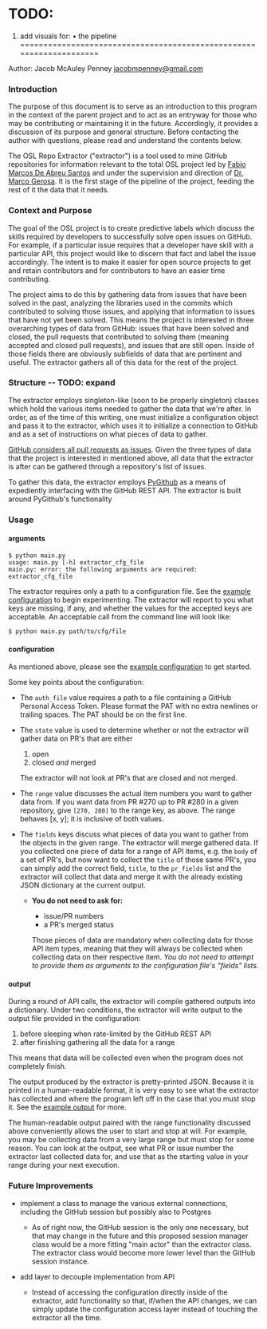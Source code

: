 # TODO:

1. add visuals for:
    • the pipeline
====================================================================

Author: Jacob McAuley Penney <jacobmpenney@gmail.com>


### Introduction
The purpose of this document is to serve as an introduction to this program in the context of the parent project and to act as an entryway for those who may be contributing or maintaining it in the future. Accordingly, it provides a discussion of its purpose and general structure. Before contacting the author with questions, please read and understand the contents below.

The OSL Repo Extractor ("extractor") is a tool used to mine GitHub repositories for information relevant to the total OSL project led by [Fabio Marcos De Abreu Santos](https://github.com/fabiojavamarcos) and under the supervision and direction of [Dr. Marco Gerosa](https://www.ime.usp.br/~gerosa/career.html). It is the first stage of the pipeline of the project, feeding the rest of it the data that it needs.


### Context and Purpose
The goal of the OSL project is to create predictive labels which discuss the skills required by developers to successfully solve open issues on GitHub. For example, if a particular issue requires that a developer have skill with a particular API, this project would like to discern that fact and label the issue accordingly. The intent is to make it easier for open source projects to get and retain contributors and for contributors to have an easier time contributing.

The project aims to do this by gathering data from issues that have been solved in the past, analyzing the libraries used in the commits which contributed to solving those issues, and applying that information to issues that have not yet been solved. This means the project is interested in three overarching types of data from GitHub: issues that have been solved and closed, the pull requests that contributed to solving them (meaning accepted and closed pull requests), and issues that are still open. Inside of those fields there are obviously subfields of data that are pertinent and useful. The extractor gathers all of this data for the rest of the project.


### Structure -- TODO: expand
The extractor employs singleton-like (soon to be properly singleton) classes which hold the various items needed to gather the data that we're after. In order, as of the time of this writing, one must initialize a configuration object and pass it to the extractor, which uses it to initialize a connection to GitHub and as a set of instructions on what pieces of data to gather.

[GitHub considers all pull requests as issues](https://docs.github.com/en/rest/issues/issues#list-issues-assigned-to-the-authenticated-user=). Given the three types of data that the project is interested in mentioned above, all data that the extractor is after can be gathered through a repository's list of issues.

To gather this data, the extractor employs [PyGithub](https://github.com/PyGithub/PyGithub) as a means of expediently interfacing with the GitHub REST API. The extractor is built around PyGithub's functionality


### Usage
#### arguments
```
$ python main.py
usage: main.py [-h] extractor_cfg_file
main.py: error: the following arguments are required: extractor_cfg_file
```

The extractor requires only a path to a configuration file. See the [example configuration](./example_io/example_cfg.json) to begin experimenting. The extractor will report to you what keys are missing, if any, and whether the values for the accepted keys are acceptable. An acceptable call from the command line will look like:

```
$ python main.py path/to/cfg/file
```


#### configuration
As mentioned above, please see the [example configuration](./example_io/example_cfg.json) to get started.

Some key points about the configuration:

- The `auth_file` value requires a path to a file containing a GitHub Personal Access Token. Please format the PAT with no
  extra newlines or trailing spaces. The PAT should be on the first line.

- The `state` value is used to determine whether or not the extractor will gather data on PR's that are either
    1. open
    2. closed *and* merged

    The extractor will not look at PR's that are closed and not merged.

- The `range` value discusses the actual item numbers you want to gather data from. If you want data from PR #270 up to
  PR #280 in a given repository, give `[270, 280]` to the range key, as above. The range behaves [x, y]; it is inclusive of both values.

- The `fields` keys discuss what pieces of data you want to gather from the objects in the given range. The extractor will
  merge gathered data. If you collected one piece of data for a range of API items, e.g. the `body` of a set of PR's, but now want to collect the `title` of those same PR's, you can simply add the correct field, `title`, to the `pr_fields` list and the extractor will collect that data and merge it with the already existing JSON dictionary at the current output.

    - **You do not need to ask for:**
        - issue/PR numbers
        - a PR's merged status

      Those pieces of data are mandatory when collecting data for those API item types, meaning that they will always be collected when collecting data on their respective item. *You do not need to attempt to provide them as arguments to the configuration file's "fields" lists.*


#### output
During a round of API calls, the extractor will compile gathered outputs into a dictionary. Under two conditions, the
extractor will write output to the output file provided in the configuration:

1. before sleeping when rate-limited by the GitHub REST API
2. after finishing gathering all the data for a range

This means that data will be collected even when the program does not completely finish.

The output produced by the extractor is pretty-printed JSON. Because it is printed in a human-readable format, it is very
easy to see what the extractor has collected and where the program left off in the case that you must stop it. See the
[example output](./example_io/facebook-react_example_output.json) for more.

The human-readable output paired with the range functionality discussed above conveniently allows the user to start and stop
at will. For example, you may be collecting data from a very large range but must stop for some reason. You can look at the
output, see what PR or issue number the extractor last collected data for, and use that as the starting value in your range
during your next execution.


### Future Improvements

- implement a class to manage the various external connections, including the GitHub session but possibly also to Postgres
    - As of right now, the GitHub session is the only one necessary, but that may change in the future and this proposed session manager class would be a more fitting "main actor" than the extractor class. The extractor class would become more lower level than the GitHub session instance.

- add layer to decouple implementation from API
    - Instead of accessing the configuration directly inside of the extractor, add functionality so that, if/when the API changes, we can simply update the configuration access layer instead of touching the extractor all the time.

